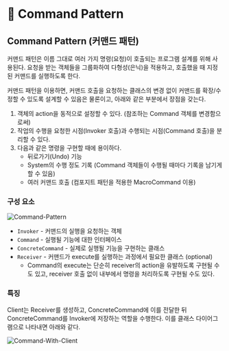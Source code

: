 # 📜 Command Pattern

## Command Pattern (커맨드 패턴)

커맨드 패턴은 이름 그대로 여러 가지 명령(요청)이 호출되는 프로그램 설계를 위해 사용된다. 요청을 받는 객체들을 그룹화하여 다형성(은닉)을 적용하고, 호출했을 때 지정된 커맨드를 실행하도록 한다.

커맨드 패턴을 이용하면, 커맨드 호출을 요청하는 클래스의 변경 없이 커맨드를 확장/수정할 수 있도록 설계할 수 있음은 물론이고, 아래와 같은 부분에서 장점을 갖는다.

1. 객체의 action을 동적으로 설정할 수 있다. (참조하는 Command 객체를 변경함으로써)
2. 작업의 수행을 요청한 시점(Invoker 호출)과 수행되는 시점(Command 호출)을 분리할 수 있다.
3. 다음과 같은 명령을 구현할 때에 용이하다.
    - 뒤로가기(Undo) 기능
    - System의 수행 정도 기록 (Command 객체들이 수행될 때마다 기록을 남기게 할 수 있음)
    - 여러 커맨드 호출 (컴포지트 패턴을 적용한 MacroCommand 이용)

### 구성 요소

![Command-Pattern](https://s3.us-west-2.amazonaws.com/secure.notion-static.com/4f8f2b78-073f-4657-b37a-6b7989fddc61/Untitled.png?X-Amz-Algorithm=AWS4-HMAC-SHA256&X-Amz-Content-Sha256=UNSIGNED-PAYLOAD&X-Amz-Credential=AKIAT73L2G45EIPT3X45%2F20220606%2Fus-west-2%2Fs3%2Faws4_request&X-Amz-Date=20220606T075854Z&X-Amz-Expires=86400&X-Amz-Signature=7e66f86093c41323897c03ecb459af4e98ddefd15ec3f13c35112bb97c070953&X-Amz-SignedHeaders=host&response-content-disposition=filename%20%3D%22Untitled.png%22&x-id=GetObject)

- `Invoker` - 커맨드의 실행을 요청하는 객체
- `Command` - 실행될 기능에 대한 인터페이스
- `ConcreteCommand` - 실제로 실행될 기능을 구현하는 클래스
- `Receiver` - 커맨드가 execute를 실행하는 과정에서 필요한 클래스 (optional)
    - Command의 execute는 단순히 receiver의 action을 유발하도록 구현될 수도 있고,
    receiver 호출 없이 내부에서 명령을 처리하도록 구현될 수도 있다.

### 특징

Client는 Receiver를 생성하고, ConcreteCommand에 이를 전달한 뒤 ConcreteCommand를 Invoker에 저장하는 역할을 수행한다. 이를 클래스 다이어그램으로 나타내면 아래와 같다.

![Command-With-Client](https://s3.us-west-2.amazonaws.com/secure.notion-static.com/ba6a27a8-30d7-49bf-8608-4cb1636aee8c/Untitled.png?X-Amz-Algorithm=AWS4-HMAC-SHA256&X-Amz-Content-Sha256=UNSIGNED-PAYLOAD&X-Amz-Credential=AKIAT73L2G45EIPT3X45%2F20220606%2Fus-west-2%2Fs3%2Faws4_request&X-Amz-Date=20220606T075855Z&X-Amz-Expires=86400&X-Amz-Signature=0715e05c079a1bb4aa15437f20355961364b22fb6494257bd96c2746070eed9b&X-Amz-SignedHeaders=host&response-content-disposition=filename%20%3D%22Untitled.png%22&x-id=GetObject)
